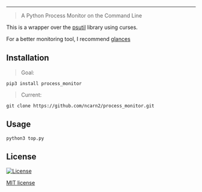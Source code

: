 
---

> A Python Process Monitor on the Command Line

This is a wrapper over the [psutil](https://github.com/giampaolo/psutil/) library using curses.

For a better monitoring tool, I recommend [glances](https://github.com/nicolargo/glances)


## Installation

> Goal:

`pip3 install process_monitor`

> Current:

`git clone https://github.com/ncarn2/process_monitor.git`


## Usage

`python3 top.py`

## License

[![License](http://img.shields.io/:license-mit-blue.svg?style=flat-square)](http://badges.mit-license.org)

[MIT license](http://opensource.org/licenses/mit-license.php)

